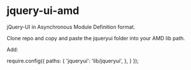 jquery-ui-amd
=============

jQuery-UI in Asynchronous Module Definition format. 

Clone repo and copy and paste the jqueryui folder into your AMD lib path. 

Add:

require.config({
  paths: {
      'jqueryui':       'lib/jqueryui',
    },
  }
});

